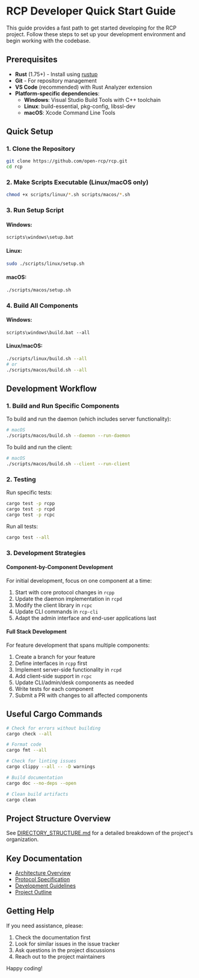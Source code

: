 # RCP Developer Quick Start Guide

This guide provides a fast path to get started developing for the RCP project. Follow these steps to set up your development environment and begin working with the codebase.

## Prerequisites

- **Rust** (1.75+) - Install using [rustup](https://rustup.rs/)
- **Git** - For repository management
- **VS Code** (recommended) with Rust Analyzer extension
- **Platform-specific dependencies**:
  - **Windows**: Visual Studio Build Tools with C++ toolchain
  - **Linux**: build-essential, pkg-config, libssl-dev
  - **macOS**: Xcode Command Line Tools

## Quick Setup

### 1. Clone the Repository

```bash
git clone https://github.com/open-rcp/rcp.git
cd rcp
```

### 2. Make Scripts Executable (Linux/macOS only)

```bash
chmod +x scripts/linux/*.sh scripts/macos/*.sh
```

### 3. Run Setup Script

#### Windows:
```
scripts\windows\setup.bat
```

#### Linux:
```bash
sudo ./scripts/linux/setup.sh
```

#### macOS:
```bash
./scripts/macos/setup.sh
```

### 4. Build All Components

#### Windows:
```
scripts\windows\build.bat --all
```

#### Linux/macOS:
```bash
./scripts/linux/build.sh --all
# or
./scripts/macos/build.sh --all
```

## Development Workflow

### 1. Build and Run Specific Components

To build and run the daemon (which includes server functionality):

```bash
# macOS
./scripts/macos/build.sh --daemon --run-daemon
```

To build and run the client:

```bash
# macOS
./scripts/macos/build.sh --client --run-client
```

### 2. Testing

Run specific tests:

```bash
cargo test -p rcpp
cargo test -p rcpd
cargo test -p rcpc
```

Run all tests:

```bash
cargo test --all
```

### 3. Development Strategies

#### Component-by-Component Development

For initial development, focus on one component at a time:

1. Start with core protocol changes in `rcpp`
2. Update the daemon implementation in `rcpd` 
3. Modify the client library in `rcpc`
4. Update CLI commands in `rcp-cli`
5. Adapt the admin interface and end-user applications last

#### Full Stack Development

For feature development that spans multiple components:

1. Create a branch for your feature
2. Define interfaces in `rcpp` first
3. Implement server-side functionality in `rcpd`
4. Add client-side support in `rcpc`
5. Update CLI/admin/desk components as needed
6. Write tests for each component
7. Submit a PR with changes to all affected components

## Useful Cargo Commands

```bash
# Check for errors without building
cargo check --all

# Format code
cargo fmt --all

# Check for linting issues
cargo clippy --all -- -D warnings

# Build documentation
cargo doc --no-deps --open

# Clean build artifacts
cargo clean
```

## Project Structure Overview

See [DIRECTORY_STRUCTURE.md](DIRECTORY_STRUCTURE.md) for a detailed breakdown of the project's organization.

## Key Documentation

- [Architecture Overview](docs/architecture.md)
- [Protocol Specification](docs/protocol-specification.md)
- [Development Guidelines](docs/development-guidelines.md)
- [Project Outline](docs/project-outline.md)

## Getting Help

If you need assistance, please:

1. Check the documentation first
2. Look for similar issues in the issue tracker
3. Ask questions in the project discussions
4. Reach out to the project maintainers

Happy coding!
